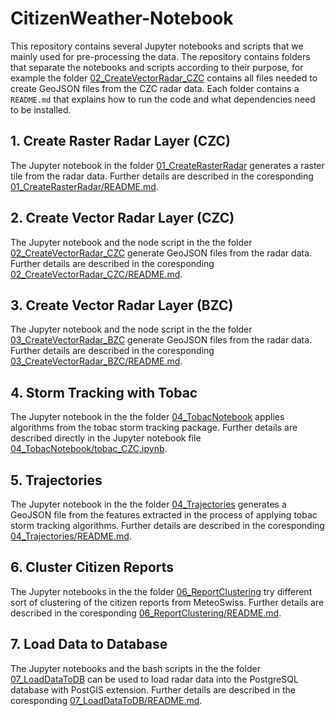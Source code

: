 # CitizenWeather-Notebook

 This repository contains several Jupyter notebooks and scripts that we mainly used for pre-processing the data. The repository contains folders that separate the notebooks and scripts according to their purpose, for example the folder [02_CreateVectorRadar_CZC](02_CreateVectorRadar_CZC) contains all files needed to create GeoJSON files from the CZC radar data. Each folder contains a `README.md` that explains how to run the code and what dependencies need to be installed.

## 1. Create Raster Radar Layer (CZC)
The Jupyter notebook in the folder [01_CreateRasterRadar](01_CreateRasterRadar) generates a raster tile from the radar data. Further details are described in the coresponding [01_CreateRasterRadar/README.md](01_CreateRasterRadar/README.md).

## 2. Create Vector Radar Layer (CZC)
The Jupyter notebook and the node script in the the folder [02_CreateVectorRadar_CZC](02_CreateVectorRadar_CZC) generate GeoJSON files from the radar data. Further details are described in the coresponding [02_CreateVectorRadar_CZC/README.md](02_CreateVectorRadar_CZC/README.md).

## 3. Create Vector Radar Layer (BZC)
The Jupyter notebook and the node script in the the folder [03_CreateVectorRadar_BZC](03_CreateVectorRadar_BZC) generate GeoJSON files from the radar data. Further details are described in the coresponding [03_CreateVectorRadar_BZC/README.md](03_CreateVectorRadar_BZC/README.md).

## 4. Storm Tracking with Tobac
The Jupyter notebook in the the folder [04_TobacNotebook](04_TobacNotebook) applies algorithms from the tobac storm tracking package. Further details are described directly in the Jupyter notebook file [04_TobacNotebook/tobac_CZC.ipynb](04_TobacNotebook/tobac_CZC.ipynb).

## 5. Trajectories
The Jupyter notebook in the the folder [04_Trajectories](04_Trajectories) generates a GeoJSON file from the features extracted in the process of applying tobac storm tracking algorithms. Further details are described in the coresponding [04_Trajectories/README.md](04_Trajectories/README.md).

## 6. Cluster Citizen Reports
The Jupyter notebooks in the the folder [06_ReportClustering](06_ReportClustering) try different sort of clustering of the citizen reports from MeteoSwiss. Further details are described in the coresponding [06_ReportClustering/README.md](06_ReportClustering/README.md).

## 7. Load Data to Database
The Jupyter notebooks and the bash scripts in the the folder [07_LoadDataToDB](07_LoadDataToDB) can be used to load radar data into the PostgreSQL database with PostGIS extension. Further details are described in the coresponding [07_LoadDataToDB/README.md](07_LoadDataToDB/README.md).